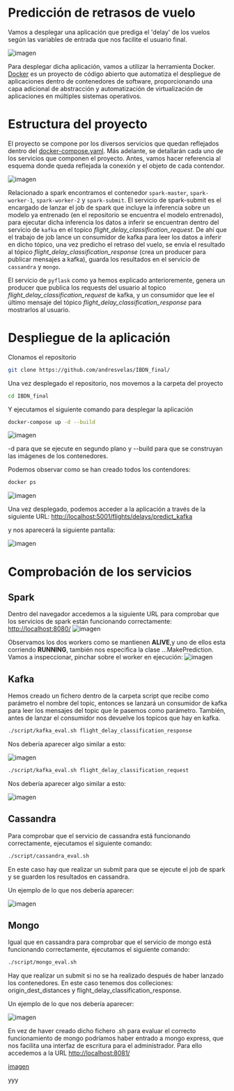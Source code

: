 # Predicción de retrasos de vuelo

Vamos a desplegar una aplicación que prediga el 'delay' de los vuelos según las variables de entrada que nos facilite el usuario final.


![imagen](images/app.png)


Para desplegar dicha aplicación, vamos a utilizar la herramienta Docker. [Docker](https://www.docker.com/) es un proyecto de código abierto que automatiza el despliegue de aplicaciones dentro de contenedores de software, proporcionando una capa adicional de abstracción y automatización de virtualización de aplicaciones en múltiples sistemas operativos.

# Estructura del proyecto

El proyecto se compone por los diversos servicios que quedan reflejados dentro del [docker-compose.yaml](docker-compose.yaml). Más adelante, se detallarán cada uno de los servicios que componen el proyecto. Antes, vamos hacer referencia al esquema donde queda reflejada la conexión y el objeto de cada contendor.


![imagen](images/esquema.png)



Relacionado a spark encontramos el contenedor `spark-master`, `spark-worker-1`, `spark-worker-2` y `spark-submit`. El servicio de spark-submit es el encargado de lanzar el job de spark que incluye la inferencia sobre un modelo ya entrenado (en el repositorio se encuentra el modelo entrenado), para ejecutar dicha inferencia los datos a inferir se encuentran dentro del servicio de `kafka` en el topico *flight_delay_classification_request*. De ahí que el trabajo de job lance un consumidor de kafka para leer los datos a inferir en dicho tópico, una vez predicho el retraso del vuelo, se envía el resultado al tópico *flight_delay_classification_response* (crea un producer para publicar mensajes a kafka), guarda los resultados en el servicio de `cassandra` y `mongo`.

El servicio de `pyflask` como ya hemos explicado anterioremente, genera  un producer que publica los requests del usuario al topico *flight_delay_classification_request* de kafka, y un consumidor que lee el último mensaje del tópico *flight_delay_classification_response* para mostrarlos al usuario.


# Despliegue de la aplicación

Clonamos el repositorio

```bash
git clone https://github.com/andresvelas/IBDN_final/
```
Una vez desplegado el repositorio, nos movemos a la carpeta del proyecto

```bash
cd IBDN_final
```

Y ejecutamos el siguiente comando para desplegar la aplicación

```bash
docker-compose up -d --build
```
![imagen](images/contenedores.png)

-d para que se ejecute en segundo plano y --build para que se construyan las imágenes de los contenedores.

Podemos observar como se han creado todos los contendores:
```bash
docker ps
```
![imagen](images/docker_ps.png)

Una vez desplegado, podemos acceder a la aplicación a través de la siguiente URL:
[http://localhost:5001/flights/delays/predict_kafka](http://localhost:5001/flights/delays/predict_kafka)

y nos aparecerá la siguiente pantalla:

![imagen](images/app.png)


# Comprobación de los servicios

## Spark
Dentro del navegador accedemos a la siguiente URL para comprobar que los servicios de spark están funcionando correctamente:
[http://localhost:8080/](http://localhost:8080/)
![imagen](images/master.png)

Observamos los dos workers como se mantienen **ALIVE**,y uno de ellos esta corriendo **RUNNING**, también nos especifica la clase ...MakePrediction.
Vamos a inspeccionar, pinchar sobre el worker en ejecución:
![imagen](images/worker.png)


## Kafka

Hemos creado un fichero dentro de la carpeta script que recibe como parámetro el nombre del topic, entonces se lanzará un consumidor de kafka para leer los mensajes del topic que le pasemos como parámetro.
También, antes de lanzar el consumidor nos devuelve los topicos que hay en kafka.

```bash
./script/kafka_eval.sh flight_delay_classification_response
```
Nos debería aparecer algo similar a esto:

![imagen](images/kafka_response.png)

```bash
./script/kafka_eval.sh flight_delay_classification_request
```
Nos debería aparecer algo similar a esto:

![imagen](images/kafka_request.png)

## Cassandra

Para comprobar que el servicio de cassandra está funcionando correctamente, ejecutamos el siguiente comando:

```bash
./script/cassandra_eval.sh
```
En este caso hay que realizar un submit para que se ejecute el job de spark y se guarden los resultados en cassandra.

Un ejemplo de lo que nos debería aparecer:

![imagen](images/cassandra.png)

## Mongo

Igual que en cassandra para comprobar que el servicio de mongo está funcionando correctamente, ejecutamos el siguiente comando:

```bash
./script/mongo_eval.sh
```
Hay que realizar un submit si no se ha realizado después de haber lanzado los contenedores.
En este caso tenemos dos colleciones: origin_dest_distances y flight_delay_classification_response.

Un ejemplo de lo que nos debería aparecer:

![imagen](images/mongo.png)

En vez de haver creado dicho fichero .sh para evaluar el correcto funcionamiento de mongo podríamos haber entrado a mongo express, que nos facilita una interfaz de escritura para el administrador.
Para ello accedemos a la URL [http://localhost:8081/](http://localhost:8081/)

[imagen](images/mongo_express.png)

yyy
